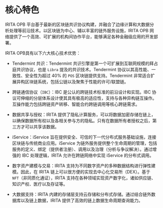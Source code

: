 <!--
order: 1
-->

# 核心特色

IRITA OPB 平台基于最新的区块链共识协议构建，并融合了边缘计算和大数据分析处理等前沿技术。以区块链为中心、辅以丰富的链外服务设施，IRITA OPB 网络提供了一个高效、可扩展的机构间协作平台，能够满足各种金融级应用的开发部署。

IRITA OPB具有以下六大核心技术优势：

- Tendermint 共识：Tendermint 共识引擎是第一个可扩展到互联网规模的拜占庭共识协议，也是 `Libra` 提及的共识技术。Tendermint 协议以其高性能、一致性、安全性为超过 40% 的 `POS` 区块链提供支持。Tendermint 非常适合扩展异构区块链系统，包括公链以及聚焦于性能的许可/联盟链。

- 跨链通信协议（`IBC`）：IBC 是公认的跨链技术标准的前沿设计和实现。IBC 协议可伸缩的分层体系设计使其具有极高的适应性，支持与各种异构链互操作。互操作能力包括跨链资产转移、智能合约跨链调用等核心跨链需求。

- 数据共享与授权：IRITA 提供了隐私计算服务，可以将数据加密存储在链上，以确保数据所有权以及各相关参与方的隐私。只有在数据所有者授权之后，第三方才可以共享该数据。

- iService：iService 旨在提供安全、可信的下一代分布式服务基础设施，连接区块链与传统商业应用。iService 为链外服务提供整个生命周期的管理，包括服务的定义、绑定（提供者注册）、调用以及治理（分析与争议解决）。通过增强的 IBC 处理逻辑，IRITA 允许在跨链网络中实现 iService 的分布式调用。

- 数字资产建模与交易：IRITA 支持为不同数字资产的多种数据结构进行弹性建模。因此，在 IRITA 链上可以很方便的实现去中心化交易所（DEX）。基于 `NFT`（非同质化通证），IRITA 支持在各种领域实现资产数字化，诸如供应链、知识产权、医疗以及存证等。

- 大数据支持：IRITA 内建的存储层支持云存储和分布式存储。通过结合链外数据库以及链上数据，IRITA 提供了高效的链上数据生命周期查询能力。
